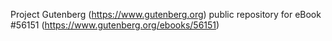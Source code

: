 Project Gutenberg (https://www.gutenberg.org) public repository for
eBook #56151 (https://www.gutenberg.org/ebooks/56151)
